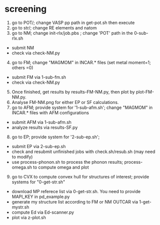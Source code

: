 # screening

1. go to POT/; change VASP pp path in get-pot.sh then execute 
2. go to str/; change RE elements and natom
3. go to NM; change init-rlx/job.pbs ; change 'POT' path in the  0-sub-rlx.sh
- submit NM
- check via check-NM.py

4. go to FM; change "MAGMOM" in INCAR.* files (set metal moment=1; others =0)
- submit FM via 1-sub-fm.sh 
- check via check-NM.py

5. Once finished, get results by results-FM-NM.py, then plot by plot-FM-NM.py.
6. Analyse FM-NM.png for either EP or SF calculations.
7. go to AFM; provide system for '1-sub-afm.sh'; change "MAGMOM" in INCAR.* files with AFM configurations
- submit AFM via 1-sub-afm.sh 
- analyze results via results-SF.py

8. go to EP; provide system for '2-sub-ep.sh'; 
- submit EP via 2-sub-ep.sh 
- check and resubmit unfinished jobs with check.sh/resub.sh (may need to modify)
- use process-phonon.sh to process the phonon results; process-omega.sh to compute omega and plot

9. go to CVX to compute convex hull for structures of interest; provide systems for "0-get-str.sh"
- download MP referece list via 0-get-str.sh. You need to provide MAPI_KEY in pd_example.py 
- generate my structure list according to FM or NM OUTCAR via 1-get-mystr.sh
- compute Ed via Ed-scanner.py
- plot via z-plot.sh

